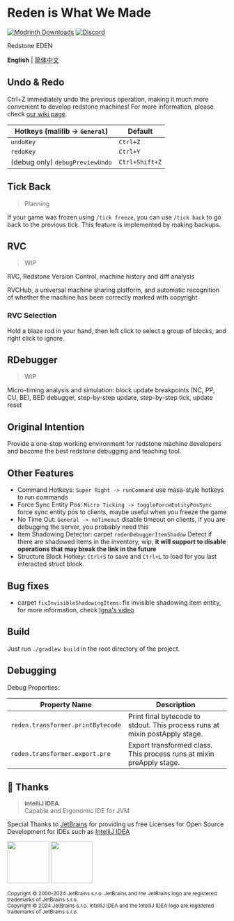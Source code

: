 # Reden is What We Made

[![Modrinth Downloads](https://img.shields.io/modrinth/dt/reden?style=flat-square&label=Modrinth)](https://modrinth.com/mod/reden)
[![Discord](https://img.shields.io/discord/1140304794976792707?logo=discord&label=discord)](https://discord.gg/fCxmEyFgAd)

Redstone EDEN

**English** | [简体中文](./README.zh-CN.md)

## Undo & Redo

Ctrl+Z immediately undo the previous operation, making it much more convenient to develop redstone machines!
For more information, please check [our wiki page](https://wiki.redenmc.com/Undo-and-Redo).

|  Hotkeys (malilib -> `General`) |    Default     |
|---------------------------------|----------------|
|                       `undoKey` |    `Ctrl+Z`    |
|                       `redoKey` |    `Ctrl+Y`    |
| (debug only) `debugPreviewUndo` | `Ctrl+Shift+Z` |

## Tick Back
> Planning

If your game was frozen using `/tick freeze`, you can use `/tick back` to go back to the previous tick. This feature is implemented by making backups.

## RVC
> WIP

RVC, Redstone Version Control, machine history and diff analysis

RVCHub, a universal machine sharing platform, and automatic recognition of whether the machine has been correctly marked with copyright

### RVC Selection

Hold a blaze rod in your hand, then left click to select a group of blocks, and right click to ignore.

## RDebugger
> WIP

Micro-timing analysis and simulation: block update breakpoints (NC, PP, CU, BE), BED debugger, step-by-step update, step-by-step tick, update reset

## Original Intention

Provide a one-stop working environment for redstone machine developers and become the best redstone debugging and teaching tool.

## Other Features

+ Command Hotkeys: `Super Right -> runCommand` use masa-style hotkeys to run commands
+ Force Sync Entity Pos: `Micro Ticking -> toggleForceEntityPosSync` force sync entity pos to clients, maybe useful when you freeze the game
+ No Time Out: `General -> noTimeout` disable timeout on clients, if you are debugging the server, you probably need this
+ Item Shadowing Detector: carpet `redenDebuggerItemShadow` Detect if there are shadowed items in the inventory, wip, **it will support to disable operations that may break the link in the future**
+ Structure Block Hotkey: `Ctrl+S` to save and `Ctrl+L` to load for you last interacted struct block.

## Bug fixes

+ carpet `fixInvisibleShadowingItems`: fix invisible shadowing item entity, for more information, check [Igna's video](https://www.youtube.com/watch?v=HSOSWHIg7Mk)

## Build

Just run `./gradlew build` in the root directory of the project.

## Debugging

Debug Properties:

| Property Name                     | Description                                                                 |
|-----------------------------------|-----------------------------------------------------------------------------|
| `reden.transformer.printBytecode` | Print final bytecode to stdout. This process runs at mixin postApply stage. |
| `reden.transformer.export.pre`    | Export transformed class. This process runs at mixin preApply stage.        |

## 🎊 Thanks

> <span style="font-size: 0.96em">**IntelliJ IDEA**</span><br/>Capable and Ergonomic IDE for JVM

Special Thanks to [JetBrains](https://www.jetbrains.com/) for providing us free Licenses for Open Source Development for IDEs such as [IntelliJ IDEA](https://www.jetbrains.com/idea/)

[<img src="https://resources.jetbrains.com/storage/products/company/brand/logos/jb_beam.png" height="96"/>](https://www.jetbrains.com/)
[<img src="https://resources.jetbrains.com/storage/products/company/brand/logos/IntelliJ_IDEA.png" height="96"/>](https://www.jetbrains.com/idea/)

<sup>Copyright © 2000-2024 JetBrains s.r.o. JetBrains and the JetBrains logo are registered trademarks of JetBrains s.r.o.</sup>
<br/>
<sup>Copyright © 2024 JetBrains s.r.o. IntelliJ IDEA and the IntelliJ IDEA logo are registered trademarks of JetBrains s.r.o.</sup>
